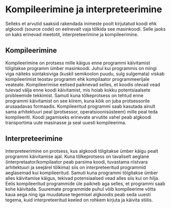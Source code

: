 # Kompileerimine ja interpreteerimine

Selleks et arvutid saaksid rakendada inimeste poolt kirjutatud koodi ehk algkoodi (source code) on eelnevalt vaja tõlkida see masinkoodi. Selle jaoks on kaks erinevad meetotit, interpreteerimine ja kompileerimine.

## Kompileerimine
Kompileerimine on protsess mille käigus enne programmi käivitamist tõlgitakse programm ümber masinkoodi. Juhul kui programmis on mingi viga näiteks süntaksiviga (kuskil semikoolon puudu, sulg sulgemata) viskab kompileerimist teostav programm ehk kompilaator programmeerijale veateate. Kompileerimise eelised paiknevad selles, et koodis olevad vead tulevad välja enne koodi käivitamist, mis hoiab kokku potentsiaalsete probleemide tekkimist. Samuti kuna tõlkeprotsess on tehtud enne programmi käivitamist on see kiirem, kuna kõik on juba protsessorile arusaadavas formaadis. Kompileeritud programmi saab kasutada ainult sama arhitektuuri peal (protsessor, operatsioonisüsteem) mille peal teda kompileeriti. Koodi jagamiseks erinevate arvutite vahel peab algkoodi transportima uute masinasse ja seal uuesti kompileerima. 

## Interpreteerimine
Interpreteerimine on protsess, kus algkoodi tõlgitakse ümber käigu pealt programmi käivitamise ajal. Kuna tõlkeprotsess on tavaliselt aeglane (interpretaator/kompilaator peab parsima koodi, tuvastama riistvara arhitektuuri ja seejärel tõlkima) siis on interpreteeritud programmid aeglasemad kui kompileeritud. Samuti kuna programmi tõlgitakse ümber alles käivitamise käigus, tekivad potensiaalsed vead alles siis kui on hilja. Eelis kompileeritud programmide üle paikneb aga selles, et programmi saab kohe käivitada. Suuremate programmide puhul võib kompileerime võtta kaua aega ning iga muudatuse tegemisel algkoodis peab seda uuesti tegema, kuid interpreteeritud keeled on rohkem kirjuta ja käivita stiilis.
